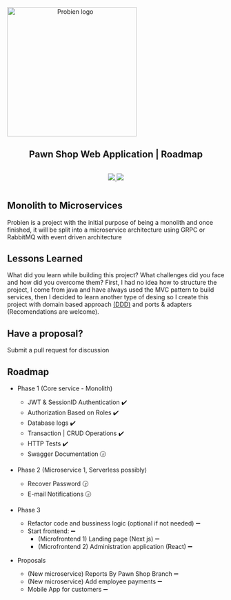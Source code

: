 <div align="center" style="display:flex;flex-direction:column;">
    <img width="300" src="https://imgdb.net/storage/uploads/495cc30ad5b741033ede8604cb0ef566cb48b5685a252f34de460850dabb82f6.png" alt="Probien logo"/>
  <h2>Pawn Shop Web Application | Roadmap</h2>
  <p>
    <a target="_blank" href="https://crowdin.com/project/excalidraw">
      <img src="https://img.shields.io/badge/License-GPL%20v3-yellow.svg">
    </a>
        <a target="_blank" href="https://crowdin.com/project/excalidraw">
      <img src="https://img.shields.io/github/last-commit/ThePandaDevs/Probien-Backend">
    </a>
  </p>
</div>

## Monolith to Microservices
Probien is a project with the initial purpose of being a monolith and once finished, it will be split into a microservice architecture using GRPC or RabbitMQ with event driven architecture


## Lessons Learned

What did you learn while building this project? What challenges did you face and how did you overcome them?
First, I had no idea how to structure the project, I come from java and have always used the MVC pattern to build services, then I decided to learn another type of desing so I create this project with domain based approach [(DDD)](https://airbrake.io/blog/software-design/domain-driven-design) and ports & adapters (Recomendations are welcome).

## Have a proposal? 
Submit a pull request for discussion

## Roadmap

- Phase 1 (Core service - Monolith)
  - JWT & SessionID Authentication :heavy_check_mark:
  - Authorization Based on Roles :heavy_check_mark:
  - Database logs :heavy_check_mark:
  - Transaction | CRUD Operations :heavy_check_mark:
  - HTTP Tests :heavy_check_mark:
  - Swagger Documentation :clock330:

- Phase 2 (Microservice 1, Serverless possibly)
  - Recover Password :clock330:
  - E-mail Notifications :clock330:

- Phase 3
  - Refactor code and bussiness logic (optional if not needed) :heavy_minus_sign:
  - Start frontend: :heavy_minus_sign:
    - (Microfrontend 1) Landing page (Next js) :heavy_minus_sign:
    - (Microfrontend 2) Administration application (React) :heavy_minus_sign:
    
- Proposals
  - (New microservice) Reports By Pawn Shop Branch :heavy_minus_sign:
  - (New microservice) Add employee payments :heavy_minus_sign:
  - Mobile App for customers :heavy_minus_sign:
    
